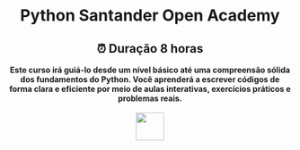 <div align="center"><b><h1>Python Santander Open Academy</h1>
<h2>
 ⏰ Duração
8 horas</h2>
<P>Este curso irá guiá-lo desde um nível básico até uma compreensão sólida dos fundamentos do Python. Você aprenderá a escrever códigos de forma clara e eficiente por meio de aulas interativas, exercícios práticos e problemas reais.
<br><br>
<img src="https://github.com/user-attachments/assets/2d957e77-e443-4504-954a-4d5ea335d0bf" width="50" >

